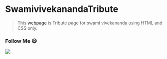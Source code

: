 # SwamivivekanandaTribute
> This [webpage](https://rutikkpatel.github.io/SwamivivekanandaTribute/) is Tribute page for swami vivekananda using HTML and CSS only.

### Follow Me 😄 
<a href="https://github.com/rutikkpatel" aria-label="Follow @rutikkpatel on GitHub"><img  src="https://img.shields.io/badge/Follow👉-@rutikkpatel-F4A460?style=for-the-badge"  />
</a>
<br>
